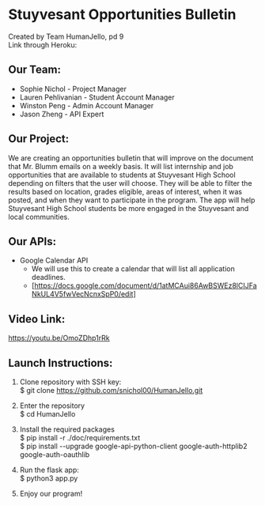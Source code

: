 # Stuyvesant Opportunities Bulletin

Created by Team HumanJello, pd 9  
Link through Heroku: 

## Our Team:
* Sophie Nichol - Project Manager
* Lauren Pehlivanian - Student Account Manager
* Winston Peng - Admin Account Manager
* Jason Zheng - API Expert

## Our Project:
We are creating an opportunities bulletin that will improve on the document that Mr. Blumm emails on a weekly basis. It will list internship and job opportunities that are available to students at Stuyvesant High School depending on filters that the user will choose. They will be able to filter the results based on location, grades eligible, areas of interest, when it was posted, and when they want to participate in the program. The app will help Stuyvesant High School students be more engaged in the Stuyvesant and local communities.

## Our APIs:
* Google Calendar API
  - We will use this to create a calendar that will list all application deadlines.
  - [https://docs.google.com/document/d/1atMCAui86AwBSWEz8lCIJFaNkUL4V5fwVecNcnxSpP0/edit]
  
## Video Link:
https://youtu.be/OmoZDhp1rRk
  
## Launch Instructions:

 1) Clone repository with SSH key:\
  $ git clone https://github.com/snichol00/HumanJello.git
  
 2) Enter the repository\
  $ cd HumanJello
 
 3) Install the required packages\
  $ pip install -r ./doc/requirements.txt\
  $ pip install --upgrade google-api-python-client google-auth-httplib2 google-auth-oauthlib
  
 4) Run the flask app:\
  $ python3 app.py
  
 5) Enjoy our program!
